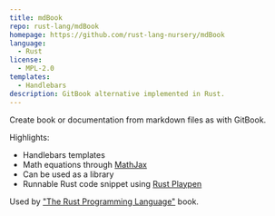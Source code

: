 ```yaml
---
title: mdBook
repo: rust-lang/mdBook
homepage: https://github.com/rust-lang-nursery/mdBook
language:
  - Rust
license:
  - MPL-2.0
templates:
  - Handlebars
description: GitBook alternative implemented in Rust.
---
```


Create book or documentation from markdown files as with GitBook.

Highlights:

- Handlebars templates
- Math equations through [MathJax](https://www.mathjax.org/)
- Can be used as a library
- Runnable Rust code snippet using [Rust Playpen](https://github.com/rust-lang/rust-playpen)

Used by ["The Rust Programming Language"](https://github.com/rust-lang/book) book.
